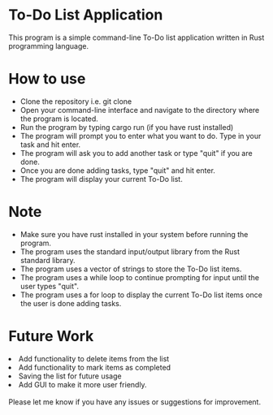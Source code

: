<h1>To-Do List Application</h1>
This program is a simple command-line To-Do list application written in Rust programming language.

<h1>How to use</h1>
<ul>
<li>Clone the repository i.e. git clone </li>
<li>Open your command-line interface and navigate to the directory where the program is located.</li>
<li>Run the program by typing cargo run (if you have rust installed)</li>
<li>The program will prompt you to enter what you want to do. Type in your task and hit enter.</li>
<li>The program will ask you to add another task or type "quit" if you are done.</li>
<li>Once you are done adding tasks, type "quit" and hit enter.</li>
<li>The program will display your current To-Do list.</li>
</ul>


<h1>Note</h1>
<ul>
<li>Make sure you have rust installed in your system before running the program.</li>
<li>The program uses the standard input/output library from the Rust standard library.</li>
<li>The program uses a vector of strings to store the To-Do list items.</li>
<li>The program uses a while loop to continue prompting for input until the user types "quit".</li>
<li>The program uses a for loop to display the current To-Do list items once the user is done adding tasks.</li>
</ul>
<h1>Future Work</h1>
<li>Add functionality to delete items from the list</li>
<li>Add functionality to mark items as completed</li>
<li>Saving the list for future usage</li>
<li>Add GUI to make it more user friendly.</li>
<br />
Please let me know if you have any issues or suggestions for improvement.
